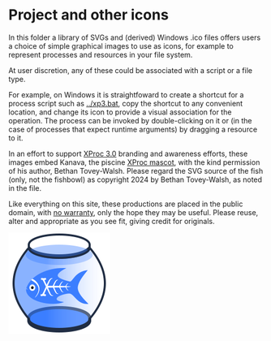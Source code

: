 # Project and other icons

In this folder a library of SVGs and (derived) Windows .ico files offers users a choice of simple graphical images to use as icons, for example to represent processes and resources in your file system.

At user discretion, any of these could be associated with a script or a file type.

For example, on Windows it is straightfoward to create a shortcut for a process script such as [../xp3.bat](../xp3.bat), copy the shortcut to any convenient location, and change its icon to provide a visual association for the operation. The process can be invoked by double-clicking on it or (in the case of processes that expect runtime arguments) by dragging a resource to it. 

In an effort to support [XProc 3.0](https://xproc.org) branding and awareness efforts, these images embed Kanava, the piscine [XProc mascot](https://xproc.org/img/logo.png), with the kind permission of his author, Bethan Tovey-Walsh. Please regard the SVG source of the fish (only, not the fishbowl) as copyright 2024 by Bethan Tovey-Walsh, as noted in the file.

Like everything on this site, these productions are placed in the public domain, with [no warranty](../LICENSE.md), only the hope they may be useful. Please reuse, alter and appropriate as you see fit, giving credit for originals.

![Kanava the XProc fish, in a fishbowl](fishbowl.svg)

